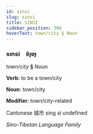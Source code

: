 ```yaml
---
id: sınsi
slug: sınsi
title: SINSİ
sidebar_position: 396
hoverText: town/city § Noun
---
```


### sınsi&emsp;<span kind="abugida">ɐ̃ȷɐɟ</span>

*town/city* **§** Noun

**Verb**: to be a town/city

**Noun**: town/city

**Modifier**: town/city-related

Cantonese 城市 sing si undefined

*Sino-Tibetan Language Family*